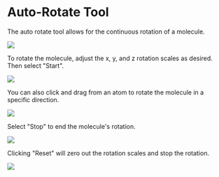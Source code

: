 # Auto-Rotate Tool

The auto rotate tool allows for the continuous rotation of a molecule.

![](../../_static/bcfbd92f-d657-492e-8a93-1332a59ada97.png)

To rotate the molecule, adjust the x, y, and z rotation scales as desired.
Then select "Start".

![](../../_static/a328868b-9edd-452d-b6db-81f8f8e70343.png)

You can also click and drag from an atom to rotate the molecule in a specific direction.

![](../../_static/f35e86a1-2d4a-49ef-b484-0406174342ec.png)

Select "Stop" to end the molecule's rotation.

![](../../_static/634329ad-32ac-44ac-bee4-7da407d321b2.png)

Clicking "Reset" will zero out the rotation scales and stop the rotation.

![](../../_static/06e8c01e-9f3d-477d-b52a-15e9ca7d0cc4.png)

